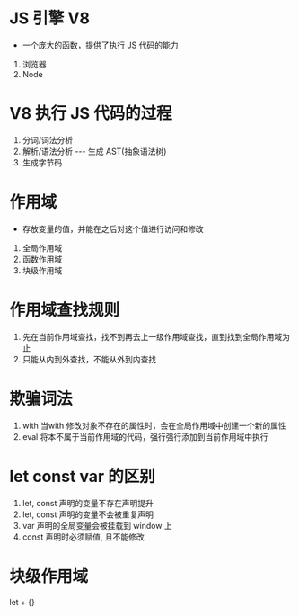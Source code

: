 # JS 引擎 V8
- 一个庞大的函数，提供了执行 JS 代码的能力
1. 浏览器
2. Node

# V8 执行 JS 代码的过程
1. 分词/词法分析
2. 解析/语法分析  --- 生成 AST(抽象语法树)
3. 生成字节码


# 作用域
- 存放变量的值，并能在之后对这个值进行访问和修改
1. 全局作用域
2. 函数作用域
3. 块级作用域


# 作用域查找规则
1. 先在当前作用域查找，找不到再去上一级作用域查找，直到找到全局作用域为止
2. 只能从内到外查找，不能从外到内查找

# 欺骗词法
1. with 当with 修改对象不存在的属性时，会在全局作用域中创建一个新的属性
2. eval 将本不属于当前作用域的代码，强行强行添加到当前作用域中执行

# let const var 的区别
1. let, const 声明的变量不存在声明提升
2. let, const 声明的变量不会被重复声明
3. var 声明的全局变量会被挂载到 window 上
4. const 声明时必须赋值, 且不能修改

# 块级作用域
let + {}